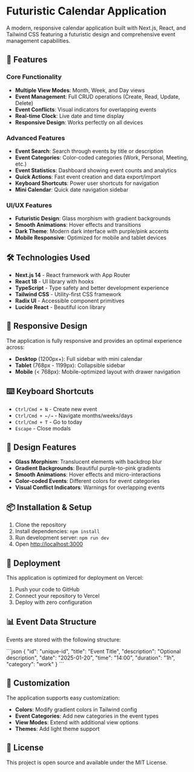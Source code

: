# Futuristic Calendar Application

A modern, responsive calendar application built with Next.js, React, and Tailwind CSS featuring a futuristic design and comprehensive event management capabilities.

## 🚀 Features

### Core Functionality
- **Multiple View Modes**: Month, Week, and Day views
- **Event Management**: Full CRUD operations (Create, Read, Update, Delete)
- **Event Conflicts**: Visual indicators for overlapping events
- **Real-time Clock**: Live date and time display
- **Responsive Design**: Works perfectly on all devices

### Advanced Features
- **Event Search**: Search through events by title or description
- **Event Categories**: Color-coded categories (Work, Personal, Meeting, etc.)
- **Event Statistics**: Dashboard showing event counts and analytics
- **Quick Actions**: Fast event creation and data export/import
- **Keyboard Shortcuts**: Power user shortcuts for navigation
- **Mini Calendar**: Quick date navigation sidebar

### UI/UX Features
- **Futuristic Design**: Glass morphism with gradient backgrounds
- **Smooth Animations**: Hover effects and transitions
- **Dark Theme**: Modern dark interface with purple/pink accents
- **Mobile Responsive**: Optimized for mobile and tablet devices

## 🛠️ Technologies Used

- **Next.js 14** - React framework with App Router
- **React 18** - UI library with hooks
- **TypeScript** - Type safety and better development experience
- **Tailwind CSS** - Utility-first CSS framework
- **Radix UI** - Accessible component primitives
- **Lucide React** - Beautiful icon library

## 📱 Responsive Design

The application is fully responsive and provides an optimal experience across:
- **Desktop** (1200px+): Full sidebar with mini calendar
- **Tablet** (768px - 1199px): Collapsible sidebar
- **Mobile** (< 768px): Mobile-optimized layout with drawer navigation

## ⌨️ Keyboard Shortcuts

- `Ctrl/Cmd + N` - Create new event
- `Ctrl/Cmd + ←/→` - Navigate months/weeks/days
- `Ctrl/Cmd + T` - Go to today
- `Escape` - Close modals

## 🎨 Design Features

- **Glass Morphism**: Translucent elements with backdrop blur
- **Gradient Backgrounds**: Beautiful purple-to-pink gradients
- **Smooth Animations**: Hover effects and micro-interactions
- **Color-coded Events**: Different colors for event categories
- **Visual Conflict Indicators**: Warnings for overlapping events

## 📦 Installation & Setup

1. Clone the repository
2. Install dependencies: `npm install`
3. Run development server: `npm run dev`
4. Open [http://localhost:3000](http://localhost:3000)

## 🚀 Deployment

This application is optimized for deployment on Vercel:

1. Push your code to GitHub
2. Connect your repository to Vercel
3. Deploy with zero configuration

## 📊 Event Data Structure

Events are stored with the following structure:

\`\`\`json
{
  "id": "unique-id",
  "title": "Event Title",
  "description": "Optional description",
  "date": "2025-01-20",
  "time": "14:00",
  "duration": "1h",
  "category": "work"
}
\`\`\`

## 🔧 Customization

The application supports easy customization:
- **Colors**: Modify gradient colors in Tailwind config
- **Event Categories**: Add new categories in the event types
- **View Modes**: Extend with additional view options
- **Themes**: Add light theme support

## 📄 License

This project is open source and available under the MIT License.
